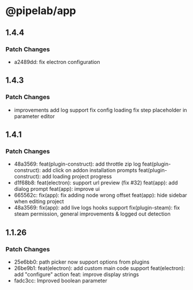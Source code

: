 # @pipelab/app

## 1.4.4

### Patch Changes

- a2489dd: fix electron configuration

## 1.4.3

### Patch Changes

- improvements
  add log support
  fix config loading
  fix step placeholder in parameter editor

## 1.4.1

### Patch Changes

- 48a3569: feat(plugin-construct): add throttle zip log
  feat(plugin-construct): add click on addon installation prompts
  feat(plugin-construct): add loading project progress
- d1f68b8: feat(electron): support url preview (fix #32)
  feat(app): add dialog prompt
  feat(app): improve ui
- 665562c: fix(app): fix adding node wrong offset
  feat(app): hide sidebar when editing project
- 48a3569: fix(app): add live logs hooks support
  fix(plugin-steam): fix steam permission, general improvements & logged out detection

## 1.1.26

### Patch Changes

- 25e6bb0: path picker now support options from plugins
- 26be9b1: feat(electron): add custom main code support
  feat(electron): add "configure" action
  feat: improve display strings
- fadc3cc: Improved boolean parameter
